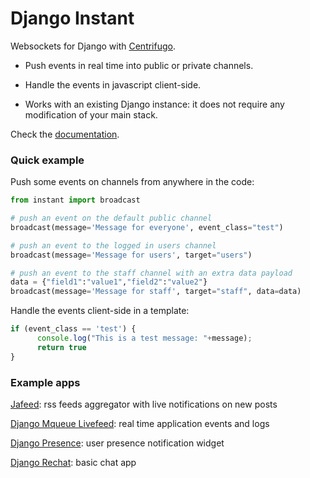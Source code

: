 # Django Instant

Websockets for Django with [Centrifugo](https://github.com/centrifugal/centrifugo).

* Push events in real time into public or private channels.

* Handle the events in javascript client-side.

* Works with an existing Django instance: it does not require any modification of your main stack.

Check the [documentation](http://django-instant.readthedocs.io/en/latest/).

### Quick example

Push some events on channels from anywhere in the code:

  ```python
from instant import broadcast
  
# push an event on the default public channel
broadcast(message='Message for everyone', event_class="test")

# push an event to the logged in users channel
broadcast(message='Message for users', target="users")

# push an event to the staff channel with an extra data payload
data = {"field1":"value1","field2":"value2"}
broadcast(message='Message for staff', target="staff", data=data)
  ```

Handle the events client-side in a template:

  ```javascript
if (event_class == 'test') {
        console.log("This is a test message: "+message);
        return true
}
  ```

### Example apps

[Jafeed](https://github.com/synw/jafeed): rss feeds aggregator with live notifications on new posts

[Django Mqueue Livefeed](https://github.com/synw/django-mqueue-livefeed): real time application events and logs

[Django Presence](https://github.com/synw/django-presence): user presence notification widget

[Django Rechat](https://github.com/synw/django-rechat): basic chat app